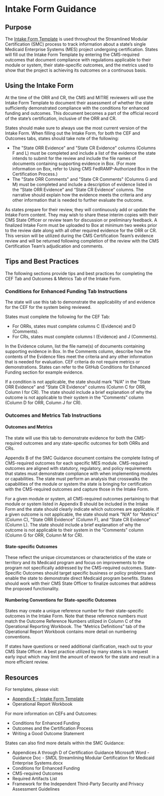 # Intake Form Guidance 

## Purpose

The [Intake Form Template](https://cmsbox.app.box.com/index.php?rm=box_download_shared_file&shared_name=g5nbtla1h303w3keg9fx5pd6aalsuh7z&file_id=f_1379611642948) is used throughout the Streamlined Modular Certification (SMC) process to track information about a state’s single Medicaid Enterprise Systems (MES) project undergoing certification. States will fill out the Intake Form Template by entering the CMS-required outcomes that document compliance with regulations applicable to their module or system, their state-specific outcomes, and the metrics used to show that the project is achieving its outcomes on a continuous basis.

## Using the Intake Form

At the time of the ORR and CR, the CMS and MITRE reviewers will use the Intake Form Template to document their assessment of whether the state sufficiently demonstrated compliance with the conditions for enhanced funding and outcomes. This document becomes a part of the official record of the state’s certification, inclusive of the ORR and CR.  

States should make sure to always use the most current version of the Intake Form. When filling out the Intake Form, for both the CEF and Outcomes tabs, states should take note of the following: 
-	The "State ORR Evidence" and "State CR Evidence" columns (Columns F and L) must be completed and include a list of the evidence the state intends to submit for the review and include the file names of documents containing supporting evidence in Box. (For more information on Box, refer to Using CMS FedRAMP-Authorized Box in the Certification Process.) 
-	The "State ORR Comments" and "State CR Comments" (Columns G and M) must be completed and include a description of evidence listed in the “State ORR Evidence” and “State CR Evidence” columns. The narrative should explain how the evidence meets the criteria and any other information that is needed to further evaluate the outcome. 

As states prepare for their review, they will continuously add or update the Intake Form content. They may wish to share these interim copies with their CMS State Officer or review team for discussion or preliminary feedback. A finalized Intake Form must be uploaded to Box at minimum two weeks prior to the review date along with all other required evidence for the ORR or CR. This version will be utilized during the CMS Certification Team’s evidence review and will be returned following completion of the review with the CMS Certification Team’s adjudication and comments. 

## Tips and Best Practices

The following sections provide tips and best practices for completing the CEF Tab and Outcomes & Metrics Tab of the Intake Form.

### Conditions for Enhanced Funding Tab Instructions  
The state will use this tab to demonstrate the applicability of and evidence for the CEF for the system being reviewed. 
 
States must complete the following for the CEF Tab: 
-	For ORRs, states must complete columns C (Evidence) and D (Comments).
-	For CRs, states must complete columns I (Evidence) and J (Comments).

In the Evidence column, list the file name(s) of documents containing supporting evidence in Box. In the Comments column, describe how the contents of the Evidence files meet the criteria and any other information that is needed for evaluation. CEF criteria do not require metrics or demonstrations. States can refer to the GitHub Conditions for Enhanced Funding section for example evidence.

If a condition is not applicable, the state should mark "N/A" in the "State ORR Evidence" and "State CR Evidence" columns (Column C for ORR, Column I for CR). The state should include a brief explanation of why the outcome is not applicable to their system in the “Comments” column (Column D for ORR, Column J for CR). 

### Outcomes and Metrics Tab Instructions  
#### Outcomes and Metrics
The state will use this tab to demonstrate evidence for both the CMS-required outcomes and any state-specific outcomes for both ORRs and CRs. 

Appendix B of the SMC Guidance document contains the complete listing of CMS-required outcomes for each specific MES module. CMS-required outcomes are aligned with statutory, regulatory, and policy requirements that states must demonstrate compliance with when implementing modules or capabilities. The state must perform an analysis that crosswalks the capabilities of the module or system the state is bringing for certification with the CMS-required outcomes and capture those in the Intake Form. 

For a given module or system, all CMS-required outcomes pertaining to that module or system listed in Appendix B should be included in the Intake Form and the state should clearly indicate which outcomes are applicable. If a given outcome is not applicable, the state should mark "N/A" for “Metrics” (Column C), "State ORR Evidence" (Column F), and “State CR Evidence”  (Column L). The state should include a brief explanation of why the outcome is not applicable to their system in the “Comments” column (Column G for ORR, Column M for CR). 

#### State-specific Outcomes
These reflect the unique circumstances or characteristics of the state or territory and its Medicaid program and focus on improvements to the program not specifically addressed by the CMS-required outcomes. State-Specific Outcomes should target specific business or policy problems and enable the state to demonstrate direct Medicaid program benefits. States should work with their CMS State Officer to finalize outcomes that address the proposed functionality.

#### Numbering Conventions for State-specific Outcomes
States may create a unique reference number for their state-specific outcomes in the Intake Form. Note that these reference numbers must match the Outcome Reference Numbers utilized in Column C of the Operational Reporting Workbook. The “Metrics Definitions” tab of the Operational Report Workbook contains more detail on numbering conventions. 

If states have questions or need additional clarification, reach out to your CMS State Officer. A best practice utilized by many states is to request early input which may limit the amount of rework for the state and result in a more efficient review. 

## Resources
For templates, please visit: 
-	[Appendix E – Intake Form Template](https://cmsbox.app.box.com/index.php?rm=box_download_shared_file&shared_name=g5nbtla1h303w3keg9fx5pd6aalsuh7z&file_id=f_1379611642948) 
-	Operational Report Workbook

For more information on CEFs and Outcomes:
-	Conditions for Enhanced Funding 
-	Outcomes and the Certification Process 
-	Writing a Good Outcome Statement 

States can also find more details within the SMC Guidance: 
-	Appendices A through D of Certification Guidance Microsoft Word - Guidance Doc - SMDL Streamlining Modular Certification for Medicaid Enterprise Systems.docx
-	Conditions for Enhanced Funding
-	CMS-required Outcomes
-	Required Artifacts List
-	Framework for the Independent Third-Party Security and Privacy Assessment Guidelines
